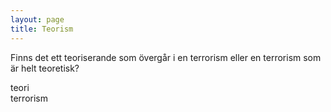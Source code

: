 ```yaml
---
layout: page
title: Teorism
---
```


Finns det ett teoriserande som övergår i en terrorism eller en terrorism som är helt teoretisk?

teori  
terrorism